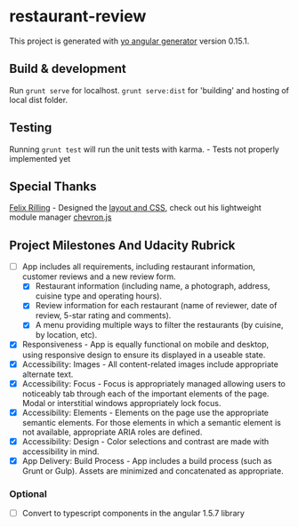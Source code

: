 # restaurant-review

This project is generated with [yo angular generator](https://github.com/yeoman/generator-angular)
version 0.15.1.

## Build & development

Run `grunt serve` for localhost. `grunt serve:dist` for 'building' and hosting of local dist folder. 


## Testing

Running `grunt test` will run the unit tests with karma.
    - Tests not properly implemented yet
    
## Special Thanks
  [Felix Rilling](https://github.com/FelixRilling) - Designed the [layout and CSS](http://codepen.io/teachtyler/pen/rrJxKP), check out his lightweight module manager [chevron.js](https://github.com/FelixRilling/chevron.js)



## Project Milestones And Udacity Rubrick
 - [ ] App includes all requirements, including restaurant information, customer reviews and a new review form.
   - [x] Restaurant information (including name, a photograph, address, cuisine type and operating hours). 
   - [x] Review information for each restaurant (name of reviewer, date of review, 5-star rating and comments).
   - [x] A menu providing multiple ways to filter the restaurants (by cuisine, by location, etc).
 - [x] Responsiveness - App is equally functional on mobile and desktop, using responsive design to ensure its displayed in a useable state.
 - [x] Accessibility: Images - All content-related images include appropriate alternate text.
 - [x] Accessibility: Focus - Focus is appropriately managed allowing users to noticeably tab through each of the important elements of the page. Modal or interstitial windows appropriately lock focus.
 - [x] Accessibility: Elements - Elements on the page use the appropriate semantic elements. For those elements in which a semantic element is not available, appropriate ARIA roles are defined.
 - [x] Accessibility: Design - Color selections and contrast are made with accessibility in mind.
 - [x] App Delivery: Build Process - App includes a build process (such as Grunt or Gulp). Assets are minimized and concatenated as appropriate.
 
### Optional
 - [ ] Convert to typescript components in the angular 1.5.7 library
